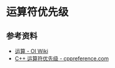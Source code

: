 # 运算符优先级

## 参考资料

- [运算 - OI Wiki](https://oi-wiki.org/lang/op/)
- [C++ 运算符优先级 - cppreference.com](https://zh.cppreference.com/w/cpp/language/operator_precedence)

